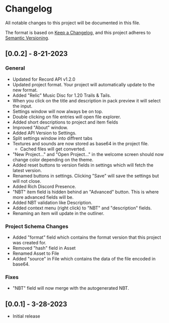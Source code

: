 # Changelog

All notable changes to this project will be documented in this file.

The format is based on [Keep a Changelog](https://keepachangelog.com/en/1.0.0/), and this project adheres to [Semantic Versioning](https://semver.org/spec/v2.0.0.html).

## [0.0.2] - 8-21-2023
### General
- Updated for Record API v1.2.0
- Updated project format. Your project will automatically update to the new format.
- Added "Relic" Music Disc for 1.20 Trails & Tails.
- When you click on the title and description in pack preview it will select the input.
- Settings window will now always be on top.
- Double clicking on file entries will open file explorer.
- Added short descriptions to project and item fields
- Improved "About" window.
- Added API Version to Settings.
- Split settings window into diffrent tabs
- Textures and sounds are now stored as base64 in the project file.
    - Cached files will get converted.
- "New Project..." and "Open Project..." in the welcome screen should now change color depending on the theme.
- Added reset buttons to version fields in settings which will fetch the latest version.
- Renamed buttons in settings. Clicking "Save" will save the settings but will not close.
- Added Rich Discord Presence.
- "NBT" item field is hidden behind an "Advanced" button. This is where more advanced fields will be.
- Added NBT validation like Description.
- Added context menu (right click) to "NBT" and "description" fields.
- Renaming an item will update in the outliner.

### Project Schema Changes
- Added "format" field which contains the format version that this project was created for.
- Removed "hash" field in Asset
- Renamed Asset to File
- Added "source" in File which contains the data of the file encoded in base64.

### Fixes
- "NBT" field will now merge with the autogenerated NBT.

## [0.0.1] - 3-28-2023
- Initial release
